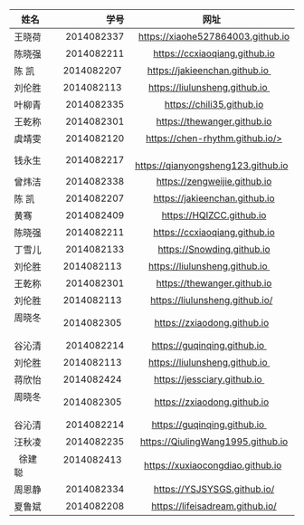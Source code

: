 | 姓名        | 学号  | 网址|
| --------   | -----:  | :----:  |
| 王晓荷    | 2014082337 |   https://xiaohe527864003.github.io  |
| 陈晓强    | 2014082211 |   https://ccxiaoqiang.github.io  |
| 陈  凯    | 2014082207 | https://jakieenchan.github.io    |
| 刘伦胜  | 2014082113   | https://liulunsheng.github.io    |
| 叶柳青    | 2014082335 |   https://chili35.github.io  |
| 王乾称    | 2014082301 |   https://thewanger.github.io  |
| 虞靖雯    | 2014082120 |   https://chen-rhythm.github.io/>  |
| 钱永生    | 2014082217 |   https://qianyongsheng123.github.io  |
| 曾炜洁    | 2014082338 |   https://zengweijie.github.io  |
| 陈  凯    | 2014082207 |   https://jakieenchan.github.io  |
| 黄骞    | 2014082409 |   https://HQIZCC.github.io  |
| 陈晓强    | 2014082211 |   https://ccxiaoqiang.github.io  |
| 丁雪儿    | 2014082133 |   https://Snowding.github.io  |
| 刘伦胜    | 2014082113 | https://liulunsheng.github.io    |
| 王乾称    | 2014082301 |   https://thewanger.github.io  |
| 刘伦胜  | 2014082113   | https://liulunsheng.github.io/  |
| 周晓冬     | 2014082305  | https://zxiaodong.github.io |
| 谷沁清  | 2014082214  | https://guqinqing.github.io    |
| 刘伦胜  | 2014082113   | https://liulunsheng.github.io    |
| 蒋欣怡  | 2014082424   | https://jessciary.github.io    |
| 周晓冬     | 2014082305  | https://zxiaodong.github.io |
| 谷沁清  | 2014082214  | https://guqinqing.github.io    |
| 汪秋凌    | 2014082235 |   https://QiulingWang1995.github.io  |
|   徐建聪     |   2014082413    |  https://xuxiaocongdiao.github.io |
| 周恩静    | 2014082334 |   https://YSJSYSGS.github.io/  |
| 夏鲁斌    | 2014082208 |   https://lifeisadream.github.io/  |
